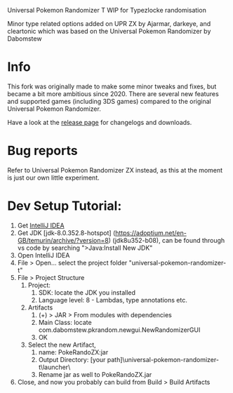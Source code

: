 Universal Pokemon Randomizer T
WIP for Typezlocke randomisation

Minor type related options added on UPR ZX by Ajarmar, darkeye, and cleartonic which was based on the Universal Pokemon Randomizer by Dabomstew

# Info

This fork was originally made to make some minor tweaks and fixes, but became a bit more ambitious since 2020. There are several new features and supported games (including 3DS games) compared to the original Universal Pokemon Randomizer.

Have a look at the [release page](https://github.com/Ajarmar/universal-pokemon-randomizer-zx/releases) for changelogs and downloads.

# Bug reports

Refer to Universal Pokemon Randomizer ZX instead, as this at the moment is just our own little experiment.

# Dev Setup Tutorial:

1. Get [IntelliJ IDEA](https://www.jetbrains.com/idea/download/#section=windows)
2. Get JDK [jdk-8.0.352.8-hotspot] (https://adoptium.net/en-GB/temurin/archive/?version=8) (jdk8u352-b08), can be found through vs code by searching ">Java:Install New JDK"
3. Open IntelliJ IDEA
4. File > Open... select the project folder "universal-pokemon-randomizer-t"
5. File > Project Structure
    1. Project:
        1. SDK: locate the JDK you installed
        2. Language level: 8 - Lambdas, type annotations etc.
    2. Artifacts
        1. (+) > JAR > From modules with dependencies
        2. Main Class: locate com.dabomstew.pkrandom.newgui.NewRandomizerGUI
        3. OK
    3. Select the new Artifact, 
        1. name: PokeRandoZX:jar
        2. Output Directory: [your path]\universal-pokemon-randomizer-t\launcher\
        3. Rename jar as well to PokeRandoZX.jar
6. Close, and now you probably can build from Build > Build Artifacts
